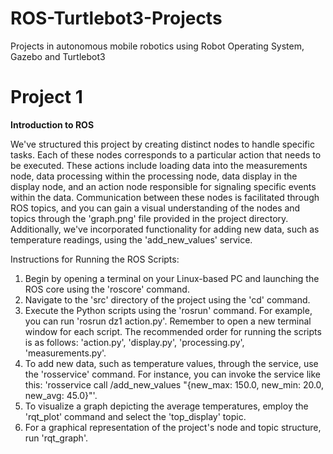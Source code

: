 # ROS-Turtlebot3-Projects
Projects in autonomous mobile robotics using Robot Operating System, Gazebo and Turtlebot3

# Project 1 #
**Introduction to ROS**

We've structured this project by creating distinct nodes to handle specific tasks. Each of these nodes corresponds to a particular action that needs to be executed. These actions include loading data into the measurements node, data processing within the processing node, data display in the display node, and an action node responsible for signaling specific events within the data. Communication between these nodes is facilitated through ROS topics, and you can gain a visual understanding of the nodes and topics through the 'graph.png' file provided in the project directory. Additionally, we've incorporated functionality for adding new data, such as temperature readings, using the 'add_new_values' service.

Instructions for Running the ROS Scripts:

1. Begin by opening a terminal on your Linux-based PC and launching the ROS core using the 'roscore' command.
2. Navigate to the 'src' directory of the project using the 'cd' command.
3. Execute the Python scripts using the 'rosrun' command. For example, you can run 'rosrun dz1 action.py'. Remember to open a new terminal window for each script. The recommended order for running the scripts is as follows: 'action.py', 'display.py', 'processing.py', 'measurements.py'.
4. To add new data, such as temperature values, through the service, use the 'rosservice' command. For instance, you can invoke the service like this: 'rosservice call /add_new_values "{new_max: 150.0, new_min: 20.0, new_avg: 45.0}"'.
5. To visualize a graph depicting the average temperatures, employ the 'rqt_plot' command and select the 'top_display' topic.
6. For a graphical representation of the project's node and topic structure, run 'rqt_graph'.

